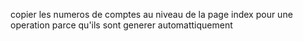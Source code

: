 copier les numeros de comptes au niveau de la page index pour une operation parce qu'ils sont generer automattiquement
